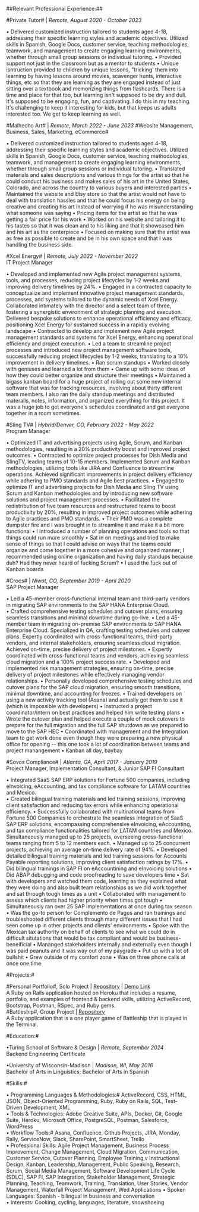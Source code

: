 ##Relevant Professional Experience:##

#Private Tutor#  |  *Remote, August 2020 - October 2023*

• Delivered customized instruction tailored to students aged 4-18, addressing their specific learning styles and academic objectives. Utilized skills in Spanish, Google Docs, customer service, teaching methodologies, teamwork, and management to create engaging learning environments, whether through small group sessions or individual tutoring.
• Provided support not just in the classroom but as a mentor to students
• Unique isntruction provided to children by unique lessons, "tricking' them into learning by having lessons around movies, scavenger hunts, interactive things, etc so that they are learning as they are engaged instead of just sitting over a textbook and memorizing things from flashcards. There is a time and place for that too, but learning isn't suppsoed to be dry and dull. It's supposed to be engaging, fun, and captivating. I do this in my teaching. It's challenging to keep it interesting for kids, but that keeps us adults interested too. We get to keep learning as well.

#Malhecho Art#   |  *Remote, March 2022 - June 2023*
#Website Management, Business, Sales, Marketing, eCommerce#

• Delivered customized instruction tailored to students aged 4-18, addressing their specific learning styles and academic objectives. Utilized skills in Spanish, Google Docs, customer service, teaching methodologies, teamwork, and management to create engaging learning environments, whether through small group sessions or individual tutoring.
• Translated materials and sales descriptions and various things for the artist so that he could conduct his business and makes sales of his art in the United States, Colorado, and across the country to various buyers and interested parties
• Maintained the website and Etsy store so that the artist would not have to deal with translation hassles and that he could focus his energy on being creative and creating his art instead of worrying if he was misunderstanding what someone was saying
• Pricing items for the artist so that he was getting a fair price for his work
• Worked on his website and tailoring it to his tastes so that it was clean and to his liking and that it showcased him and his art as the centerpiece
• Focused on making sure that the artist was as free as possible to create and be in his own space and that I was handling the business side.

#Xcel Energy#  |  *Remote, July 2022 - November 2022*  
IT Project Manager

• Developed and implemented new Agile project management systems, tools, and processes, reducing project lifecycles by 1-2 weeks and improving delivery timelines by 24%.
• Engaged in a contracted capacity to conceptualize and implement innovative project management standards, processes, and systems tailored to the dynamic needs of Xcel Energy. Collaborated intimately with the director and a select team of three, fostering a synergistic environment of strategic planning and execution. Delivered bespoke solutions to enhance operational efficiency and efficacy, positioning Xcel Energy for sustained success in a rapidly evolving landscape
• Contracted to develop and implement new Agile project management standards and systems for Xcel Energy, enhancing operational efficiency and project execution.
• Led a team to streamline project processes and introduced new project management software tools, successfully reducing project lifecycles by 1-2 weeks, translating to a 10% improvement in delivery timelines.
• Ran scrum standups
• Worked closely with geniuses and learned a lot from them
• Came up with some ideas of how they could better organize and structure their meetings
• Maintained a bigass kanban board for a huge project of rolling out some new internal software that was for tracking resources, involving about thirty different team members. I also ran the daily standup meetings and distributed materails, notes, information, and organized everything for this project. It was a huge job to get everyone's schedules coordinated and get everyone together in a room sometimes.

#Sling TV#  |  *Hybrid/Denver, CO, February 2022 - May 2022*  
Program Manager

• Optimized IT and advertising projects using Agile, Scrum, and Kanban methodologies, resulting in a 20% productivity boost and improved project outcomes.
• Contracted to optimize project processes for Dish Media and SlingTV, leading teams of 10-15 members. Implemented Scrum and Kanban methodologies, utilizing tools like JIRA and Confluence to streamline operations. Achieved significant improvements in project delivery efficiency while adhering to PMO standards and Agile best practices.
• Engaged to optimize IT and advertising projects for Dish Media and Sling TV using Scrum and Kanban methodologies and by introducing new software solutions and project management processes.
• Facilitated the redistribution of five team resources and restructured teams to boost productivity by 20%, resulting in improved project outcomes while adhering to Agile practices and PMO standards.
• Their PMO was a complete dumpster fire and I was brought in to streamline it and make it a bit more functional
• I introduced a number of planning operations and tools so that things could run more smoothly
• Sat in on meetings and tried to make sense of things so that I could advise on ways that the teams could organize and come together in a more cohesive and organized manner; I recommended using online organization and having daily standups because duh? Had they never heard of fucking Scrum?
• I used the fuck out of Kanban boards

#Crocs#  |  *Niwot, CO, September 2019 - April 2020*  
SAP Project Manager

• Led a 45-member cross-functional internal team and third-party vendors in migrating SAP environments to the SAP HANA Enterprise Cloud.  
• Crafted comprehensive testing schedules and cutover plans, ensuring seamless transitions and minimal downtime during go-live.
• Led a 45-member team in migrating on-premise SAP environments to SAP HANA Enterprise Cloud. Specialized in QA, crafting testing schedules and cutover plans. Expertly coordinated with cross-functional teams, third-party vendors, and internal stakeholders, ensuring seamless cloud migration. Achieved on-time, precise delivery of project milestones.
• Expertly coordinated with cross-functional teams and vendors, achieving seamless cloud migration and a 100% project success rate.
• Developed and implemented risk management strategies, ensuring on-time, precise delivery of project milestones while effectively managing vendor relationships.
• Personally developed comprehensive testing schedules and cutover plans for the SAP cloud migration, ensuring smooth transitions, minimal downtime, and accounting for freezes.
• Trained developers on using a new activity tracking tool (Asana) and actually got them to use it (which is impossible with developers)
• Instructed a project coordinator/intern on best practices and helped him write testing plans
• Wrote the cutover plan and helped execute a couple of mock cutovers to prepare for the full migration and the full SAP shutdown as we prepared to move to the SAP HEC
• Coordinated with management and the Integration team to get work done even though they were preparing a new physical office for opening -- this one took a lot of coordination between teams and project manangement
• Kanban all day, baybay

#Sovos Compliance#  |  *Atlanta, GA, April 2017 - January 2019*  
Project Manager, Implementation Consultant, & Junior SAP FI Consultant

• Integrated SaaS SAP ERP solutions for Fortune 500 companies, including eInvoicing, eAccounting, and tax compliance software for LATAM countries and Mexico.  
• Created bilingual training materials and led training sessions, improving client satisfaction and reducing tax errors while enhancing operational efficiency.
• Successfully collaborated with multinational teams from Fortune 500 Companies to orchestrate the seamless integration of SaaS SAP ERP solutions, encompassing comprehensive eInvoicing, eAccounting, and tax compliance functionalities tailored for LATAM countries and Mexico. Simultaneously managed up to 25 projects, overseeing cross-functional teams ranging from 5 to 12 members each.
• Managed up to 25 concurrent projects, achieving an average on-time delivery rate of 94%.
• Developed detailed bilingual training materials and led training sessions for Accounts Payable reporting solutions, improving client satisfaction ratings by 17%.
• Did bilingual trainings in SAP FI on eAccountining and eInvoicing solutions
• Did ABAP debugging and code proofreading to save developers time
• Sat with developers and watched them code, learning as they explained what they were doing and also built team relationships as we did work together and sat through tough times as a unit
• Collaborated with management to assess which clients had higher priority when times got tough
• Simultaneously ran over 25 SAP implementations at once during tax season
• Was the go-to person for Complemento de Pagos and ran trainings and troubleshooted different clients through many different issues that I had seen come up in other projects and clients' environments
• Spoke with the Mexican tax authority on behalf of clients to see what we could do in difficult situtations that would be tax compliant and would be business-beneificial
• Mananged stakeholders internally and externally even though I was paid peanuts and it was way out of my paygrade
• Put up with a lot of bullshit
• Grew outside of my comfort zone
• Was on three phone calls at once one time


#Projects:#   

#Personal Portfolio#, Solo Project  |  [Repository](https://github.com/mel-langhoff/resume)  |  [Demo Link](https://www.mel-langhoff.com/)  
A Ruby on Rails application hosted on Heroku that includes a resume, portfolio, and examples of frontend & backend skills, utilizing ActiveRecord, Bootstrap, Postman, RSpec, and Ruby gems.  
#Battleship#, Group Project  |  [Repository](https://github.com/mel-langhoff/battleship)  
A Ruby application that is a one player game of Battleship that is played in the Terminal. 


#Education:#   

•Turing School of Software & Design  |  *Remote, September 2024*  
Backend Engineering Certificate  

•University of Wisconsin-Madison  |  *Madison, WI, May 2016*  
Bachelor of Arts in Linguistics; Bachelor of Arts in Spanish


#Skills:#  

• Programming Languages & Methodologies:# ActiveRecord, CSS, HTML, JSON, Object-Oriented Programming, Ruby, Ruby on Rails, SQL, Test-Driven Development, XML  
• Tools & Technologies: Adobe Creative Suite, APIs, Docker, Git, Google Suite, Heroku, Microsoft Office, PostgreSQL, Postman, Salesforce, WordPress  
• Workflow Tools:# Asana, Confluence, Github Projects, JIRA, Monday, Rally, ServiceNow, Slack, SharePoint, SmartSheet, Trello  
• Professional Skills: Agile Project Management, Business Process Improvement, Change Management, Cloud Migration, Communication, Customer Service, Cutover Planning, Employee Training,v Instructional Design, Kanban, Leadership, Management, Public Speaking, Research, Scrum, Social Media Management, Software Development Life Cycle (SDLC), SAP FI, SAP Integration, Stakeholder Management, Strategic Planning, Teaching, Teamwork, Training, Translation, User Stories, Vendor Management, Waterfall Project Management, Wed Applications
• Spoken Languages: Spanish - bilingual in business and conversation  
• Interests: Cooking, cycling, languages, literature, snowshoeing